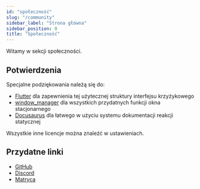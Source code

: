 ```yaml
---
id: "społeczność"
slug: "/community"
sidebar_label: "Strona główna"
sidebar_position: 0
title: "Społeczność"
---
```


Witamy w sekcji społeczności.

## Potwierdzenia

Specjalne podziękowania należą się do:

* [Flutter](https://github.com/flutter/flutter) dla zapewnienia tej użytecznej struktury interfejsu krzyżykowego
* [window_manager](https://github.com/leanflutter/window_manager) dla wszystkich przydatnych funkcji okna stacjonarnego
* [Docusaurus](https://github.com/facebook/docusaurus) dla łatwego w użyciu systemu dokumentacji reakcji statycznej

Wszystkie inne licencje można znaleźć w ustawieniach.

## Przydatne linki

* [GitHub](https://github.com/LinwoodDev/Butterfly)
* [Discord](https://go.linwood.dev/discord)
* [Matryca](https://go.linwood.dev/matrix)
